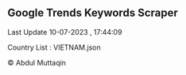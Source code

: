 

## Google Trends Keywords Scraper 
 
Last Update 10-07-2023 , 17:44:09

Country List :
VIETNAM.json



© Abdul Muttaqin 
